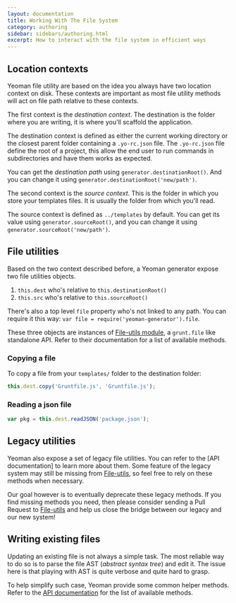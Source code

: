 ```yaml
---
layout: documentation
title: Working With The File System
category: authoring
sidebar: sidebars/authoring.html
excerpt: How to interact with the file system in efficient ways
---
```


## Location contexts

Yeoman file utility are based on the idea you always have two location context on disk. These contexts are important as most file utility methods will act on file path relative to these contexts.

The first context is the _destination context_. The destination is the folder where you are writing, it is where you'll scaffold the application.

The destination context is defined as either the current working directory or the closest parent folder containing a `.yo-rc.json` file. The `.yo-rc.json` file define the root of a project, this allow the end user to run commands in subdirectories and have them works as expected.

You can get the _destination path_ using `generator.destinationRoot()`. And you can change it using `generator.destinationRoot('new/path')`.

The second context is the _source context_. This is the folder in which you store your templates files. It is usually the folder from which you'll read.

The source context is defined as `../templates` by default. You can get its value using `generator.sourceRoot()`, and you can change it using `generator.sourceRoot('new/path')`.

## File utilities

Based on the two context described before, a Yeoman generator expose two file utilities objects.

1. `this.dest` who's relative to `this.destinationRoot()`
2. `this.src` who's relative to `this.sourceRoot()`

There's also a top level `file` property who's not linked to any path. You can require it this way: `var file = require('yeoman-generator').file`.

These three objects are instances of [File-utils module](https://github.com/SBoudrias/file-utils), a `grunt.file` like standalone API. Refer to their documentation for a list of available methods.

### Copying a file

To copy a file from your `templates/` folder to the destination folder:

```js
this.dest.copy('Gruntfile.js', 'Gruntfile.js');
```

### Reading a json file

```js
var pkg = this.dest.readJSON('package.json');
```

## Legacy utilities

Yeoman also expose a set of legacy file utilities. You can refer to the [API documentation] to learn more about them. Some feature of the legacy system may still be missing from [File-utils](https://github.com/SBoudrias/file-utils), so feel free to rely on these methods when necessary.

Our goal however is to eventually deprecate these legacy methods. If you find missing methods you need, then please consider sending a Pull Request to [File-utils](https://github.com/SBoudrias/file-utils) and help us close the bridge between our legacy and our new system!

## Writing existing files

Updating an existing file is not always a simple task. The most reliable way to do so is to parse the file AST (_abstract syntax tree_) and edit it. The issue here is that playing with AST is quite verbose and quite hard to grasp.

To help simplify such case, Yeoman provide some common helper methods. Refer to the [API documentation](http://yeoman.github.io/generator/wiring.html) for the list of available methods.
